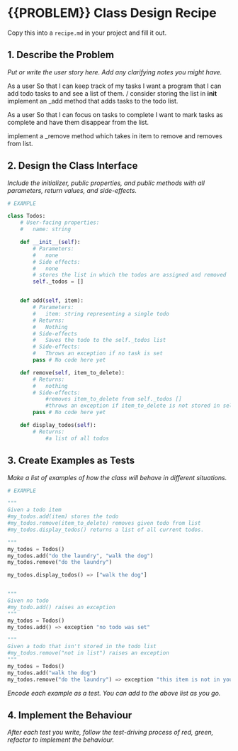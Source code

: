 # {{PROBLEM}} Class Design Recipe

Copy this into a `recipe.md` in your project and fill it out.

## 1. Describe the Problem

_Put or write the user story here. Add any clarifying notes you might have._

As a user
So that I can keep track of my tasks
I want a program that I can add todo tasks to and see a list of them.
/ consider storing the list in **init**
implement an \_add method that adds tasks to the todo list.

As a user
So that I can focus on tasks to complete
I want to mark tasks as complete and have them disappear from the list.

implement a \_remove method which takes in item to remove and removes from list.

## 2. Design the Class Interface

_Include the initializer, public properties, and public methods with all parameters, return values, and side-effects._

```python
# EXAMPLE

class Todos:
    # User-facing properties:
    #   name: string

    def __init__(self):
        # Parameters:
        #   none
        # Side effects:
        #   none
        # stores the list in which the todos are assigned and removed
        self._todos = []


    def add(self, item):
        # Parameters:
        #   item: string representing a single todo
        # Returns:
        #   Nothing
        # Side-effects
        #   Saves the todo to the self._todos list
        # Side-effects:
        #   Throws an exception if no task is set
        pass # No code here yet

    def remove(self, item_to_delete):
        # Returns:
        #   nothing
        # Side-effects:
            #removes item_to_delete from self._todos []
            #throws an exception if item_to_delete is not stored in self._todos
        pass # No code here yet

    def display_todos(self):
        # Returns:
            #a list of all todos
```

## 3. Create Examples as Tests

_Make a list of examples of how the class will behave in different situations._

```python
# EXAMPLE

"""
Given a todo item
#my_todos.add(item) stores the todo
#my_todos.remove(item_to_delete) removes given todo from list
#my_todos.display_todos() returns a list of all current todos.

"""
my_todos = Todos()
my_todos.add("do the laundry", "walk the dog")
my_todos.remove("do the laundry")

my_todos.display_todos() => ["walk the dog"]


"""
Given no todo
#my_todo.add() raises an exception
"""
my_todos = Todos()
my_todos.add() => exception "no todo was set"

"""
Given a todo that isn't stored in the todo list
#my_todos.remove("not in list") raises an exception
"""
my_todos = Todos()
my_todos.add("walk the dog")
my_todos.remove("do the laundry") => exception "this item is not in your todo list"
```

_Encode each example as a test. You can add to the above list as you go._

## 4. Implement the Behaviour

_After each test you write, follow the test-driving process of red, green, refactor to implement the behaviour._
